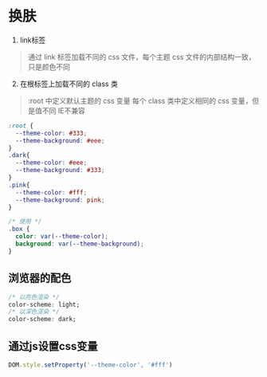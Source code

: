 # 换肤

1. link标签

> 通过 link 标签加载不同的 css 文件，每个主题 css 文件的内部结构一致，只是颜色不同

2. 在根标签上加载不同的 class 类

> :root 中定义默认主题的 css 变量
> 每个 class 类中定义相同的 css 变量，但是值不同
> IE不兼容

```css
:root {
  --theme-color: #333;
  --theme-background: #eee;
}
.dark{
  --theme-color: #eee;
  --theme-background: #333;
}
.pink{
  --theme-color: #fff;
  --theme-background: pink;
}

/* 使用 */
.box {
  color: var(--theme-color);
  background: var(--theme-background);
}
```

## 浏览器的配色

```css
/* 以亮色渲染 */
color-scheme: light; 
/* 以深色渲染 */
color-scheme: dark;
```

## 通过js设置css变量

```js
DOM.style.setProperty('--theme-color', '#fff')
```
